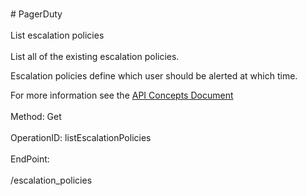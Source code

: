<br>#     PagerDuty</br>
<br>List escalation policies</br>
<br>List all of the existing escalation policies.

Escalation policies define which user should be alerted at which time.

For more information see the [API Concepts Document](../../docs/CONCEPTS.md#escalation-policies)
</br>
<br>Method: Get</br>
<br>OperationID: listEscalationPolicies</br>
<br>EndPoint:</br>
<br>/escalation_policies</br>
